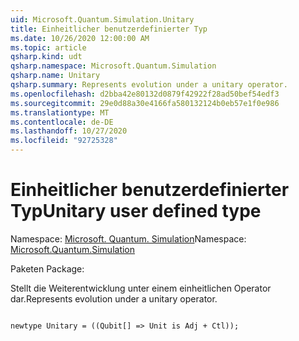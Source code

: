 ```yaml
---
uid: Microsoft.Quantum.Simulation.Unitary
title: Einheitlicher benutzerdefinierter Typ
ms.date: 10/26/2020 12:00:00 AM
ms.topic: article
qsharp.kind: udt
qsharp.namespace: Microsoft.Quantum.Simulation
qsharp.name: Unitary
qsharp.summary: Represents evolution under a unitary operator.
ms.openlocfilehash: d2bba42e80132d0879f42922f28ad50bef54edf3
ms.sourcegitcommit: 29e0d88a30e4166fa580132124b0eb57e1f0e986
ms.translationtype: MT
ms.contentlocale: de-DE
ms.lasthandoff: 10/27/2020
ms.locfileid: "92725328"
---
```

# <a name="unitary-user-defined-type"></a><span data-ttu-id="371d2-102">Einheitlicher benutzerdefinierter Typ</span><span class="sxs-lookup"><span data-stu-id="371d2-102">Unitary user defined type</span></span>

<span data-ttu-id="371d2-103">Namespace: [Microsoft. Quantum. Simulation](xref:Microsoft.Quantum.Simulation)</span><span class="sxs-lookup"><span data-stu-id="371d2-103">Namespace: [Microsoft.Quantum.Simulation](xref:Microsoft.Quantum.Simulation)</span></span>

<span data-ttu-id="371d2-104">Paketen [](https://nuget.org/packages/)</span><span class="sxs-lookup"><span data-stu-id="371d2-104">Package: [](https://nuget.org/packages/)</span></span>


<span data-ttu-id="371d2-105">Stellt die Weiterentwicklung unter einem einheitlichen Operator dar.</span><span class="sxs-lookup"><span data-stu-id="371d2-105">Represents evolution under a unitary operator.</span></span>

```qsharp

newtype Unitary = ((Qubit[] => Unit is Adj + Ctl));
```

